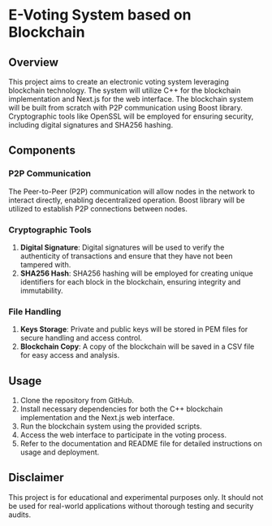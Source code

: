 # E-Voting System based on Blockchain

## Overview
This project aims to create an electronic voting system leveraging blockchain technology. The system will utilize C++ for the blockchain implementation and Next.js for the web interface. The blockchain system will be built from scratch with P2P communication using Boost library. Cryptographic tools like OpenSSL will be employed for ensuring security, including digital signatures and SHA256 hashing. 

## Components

### P2P Communication
The Peer-to-Peer (P2P) communication will allow nodes in the network to interact directly, enabling decentralized operation. Boost library will be utilized to establish P2P connections between nodes.

### Cryptographic Tools
1. **Digital Signature**: Digital signatures will be used to verify the authenticity of transactions and ensure that they have not been tampered with.
2. **SHA256 Hash**: SHA256 hashing will be employed for creating unique identifiers for each block in the blockchain, ensuring integrity and immutability.

### File Handling
1. **Keys Storage**: Private and public keys will be stored in PEM files for secure handling and access control.
2. **Blockchain Copy**: A copy of the blockchain will be saved in a CSV file for easy access and analysis.

## Usage
1. Clone the repository from GitHub.
2. Install necessary dependencies for both the C++ blockchain implementation and the Next.js web interface.
3. Run the blockchain system using the provided scripts.
4. Access the web interface to participate in the voting process.
5. Refer to the documentation and README file for detailed instructions on usage and deployment.


## Disclaimer
This project is for educational and experimental purposes only. It should not be used for real-world applications without thorough testing and security audits.


